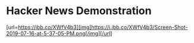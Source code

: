 # Hacker News Demonstration
[url=https://ibb.co/XWfV4b3][img]https://i.ibb.co/XWfV4b3/Screen-Shot-2019-07-16-at-5-37-05-PM.png[/img][/url]
